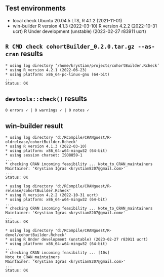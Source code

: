 ## Test environments
* local check
  Ubuntu 20.04.5 LTS, R 4.1.2 (2021-11-01)
* win-builder
  R version 4.1.3 (2022-03-10)
  R version 4.2.2 (2022-10-31 ucrt)
  R Under development (unstable) (2023-02-27 r83911 ucrt)

## `R CMD check cohortBuilder_0.2.0.tar.gz --as-cran` results

```
* using log directory ‘/home/krystian/projects/cohortBuilder.Rcheck’
* using R version 4.2.1 (2022-06-23)
* using platform: x86_64-pc-linux-gnu (64-bit)
...
Status: OK
```

## `devtools::check()` results

```
0 errors ✓ | 0 warnings ✓ | 0 notes ✓
```

## win-builder result

```
* using log directory 'd:/RCompile/CRANguest/R-oldrelease/cohortBuilder.Rcheck'
* using R version 4.1.3 (2022-03-10)
* using platform: x86_64-w64-mingw32 (64-bit)
* using session charset: ISO8859-1
...
* checking CRAN incoming feasibility ... Note_to_CRAN_maintainers
Maintainer: 'Krystian Igras <krystian8207@gmail.com>'
...
Status: OK
```

```
* using log directory 'd:/RCompile/CRANguest/R-release/cohortBuilder.Rcheck'
* using R version 4.2.2 (2022-10-31 ucrt)
* using platform: x86_64-w64-mingw32 (64-bit)
...
* checking CRAN incoming feasibility ... Note_to_CRAN_maintainers
Maintainer: 'Krystian Igras <krystian8207@gmail.com>'
...
Status: OK
```

```
* using log directory 'd:/RCompile/CRANguest/R-devel/cohortBuilder.Rcheck'
* using R Under development (unstable) (2023-02-27 r83911 ucrt)
* using platform: x86_64-w64-mingw32 (64-bit)
...
* checking CRAN incoming feasibility ... [10s] Note_to_CRAN_maintainers
Maintainer: 'Krystian Igras <krystian8207@gmail.com>'
...
Status: OK
```

